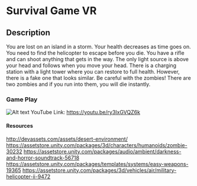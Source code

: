 # **Survival Game VR**
## Description

You are lost on an island in a storm. Your health decreases as time goes on. You need to find the helicopter to escape before you die. You have a rifle and can shoot anything that gets in the way. The only light source is above your head and follows when you move your head. There is a charging station with a light tower where you can restore to full health. However, there is a fake one that looks similar. Be careful with the zombies! There are two zombies and if you run into them, you will die instantly.

### Game Play
![Alt text](https://i.ibb.co/D1xS1sS/Screen-Shot-2019-01-28-at-3-58-25-PM.jpg)
YouTube Link: https://youtu.be/ry3IxGVQZ6k

#### Resources
http://devassets.com/assets/desert-environment/
https://assetstore.unity.com/packages/3d/characters/humanoids/zombie-30232
https://assetstore.unity.com/packages/audio/ambient/darkness-and-horror-soundtrack-56718
https://assetstore.unity.com/packages/templates/systems/easy-weapons-19365
https://assetstore.unity.com/packages/3d/vehicles/air/military-helicopter-ii-9472

